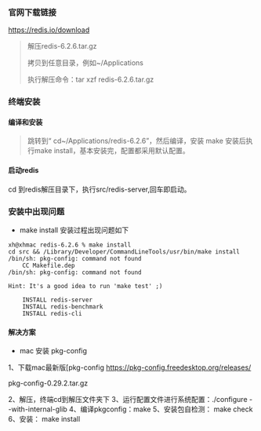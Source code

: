 ### 官网下载链接
https://redis.io/download

> 解压redis-6.2.6.tar.gz
> 
> 拷贝到任意目录，例如~/Applications
> 
> 执行解压命令：tar xzf redis-6.2.6.tar.gz

### 终端安装

#### 编译和安装
> 跳转到“ cd~/Applications/redis-6.2.6”，然后编译，安装 make
安装后执行make install，基本安装完，配置都采用默认配置。

#### 启动redis

cd 到redis解压目录下，执行src/redis-server,回车即启动。



### 安装中出现问题

* make install 安装过程出现问题如下
```shell
xh@xhmac redis-6.2.6 % make install
cd src && /Library/Developer/CommandLineTools/usr/bin/make install
/bin/sh: pkg-config: command not found
    CC Makefile.dep
/bin/sh: pkg-config: command not found

Hint: It's a good idea to run 'make test' ;)

    INSTALL redis-server
    INSTALL redis-benchmark
    INSTALL redis-cli
```

#### 解决方案

* mac 安装 pkg-config

1、下载mac最新版[pkg-config
https://pkg-config.freedesktop.org/releases/

pkg-config-0.29.2.tar.gz

2、解压，终端cd到解压文件夹下
3、运行配置文件进行系统配置：./configure --with-internal-glib
4、编译pkgconfig：make
5、安装包自检测： make check
6、安装： make install